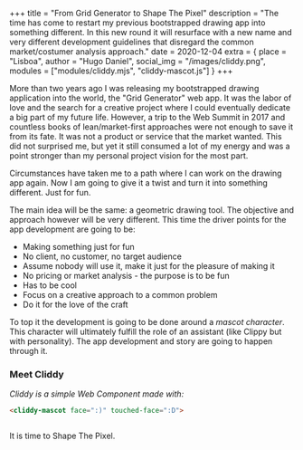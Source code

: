 +++
title = "From Grid Generator to Shape The Pixel"
description = "The time has come to restart my previous bootstrapped drawing app into something different. In this new round it will resurface with a new name and very different development guidelines that disregard the common market/costumer analysis approach."
date = 2020-12-04
extra = { place = "Lisboa", author = "Hugo Daniel", social_img = "/images/cliddy.png", modules = ["modules/cliddy.mjs", "cliddy-mascot.js"] }
+++


More than two years ago I was releasing my bootstrapped drawing application into the world, the "Grid Generator" web app. It was the labor of love and the search for a creative project where I could eventually dedicate a big part of my future life. However, a trip to the Web Summit in 2017 and countless books of lean/market-first approaches were not enough to save it from its fate. It was not a product or service that the market wanted. This did not surprised me, but yet it still consumed a lot of my energy and was a point stronger than my personal project vision for the most part. 
 
Circumstances have taken me to a path where I can work on the drawing app again. Now I am going to give it a twist and turn it into something different. Just for fun.
 
The main idea will be the same: a geometric drawing tool. The objective and approach however will be very different. This time the driver points for the app development are going to be:
 
- Making something just for fun
- No client, no customer, no target audience
- Assume nobody will use it, make it just for the pleasure of making it
- No pricing or market analysis - the purpose is to be fun
- Has to be cool
- Focus on a creative approach to a common problem
- Do it for the love of the craft
  
To top it the development is going to be done around a *mascot character*. This character will ultimately fulfill the role of an assistant (like Clippy but with personality). The app development and story are going to happen through it.
 
### Meet Cliddy

*Cliddy is a simple Web Component made with:*
```html
<cliddy-mascot face=":)" touched-face=":D">
```

<div style="width: 100%; display: flex; justify-content: center;">
<cliddy-mascot face=":)" touched-face=":D"></cliddy-mascot>
</div>
 
It is time to Shape The Pixel.



